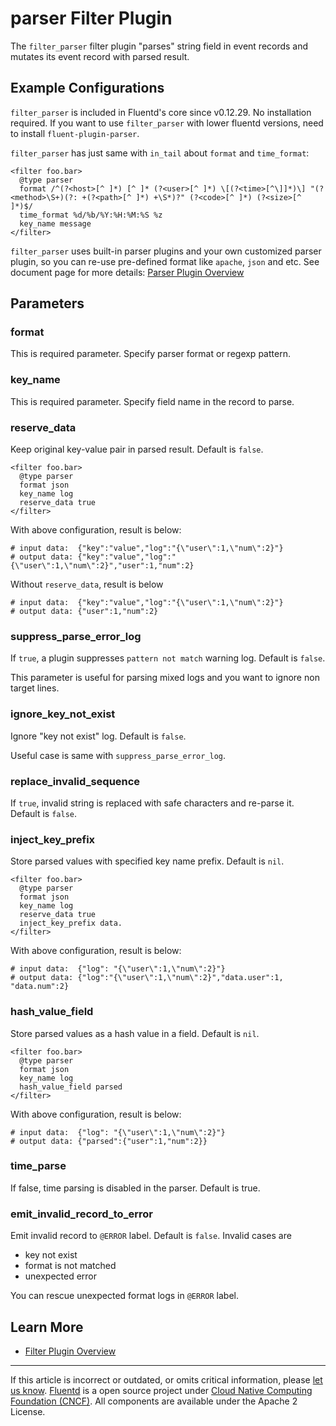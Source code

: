 # parser Filter Plugin

The `filter_parser` filter plugin "parses" string field in event records
and mutates its event record with parsed result.


## Example Configurations

`filter_parser` is included in Fluentd's core since v0.12.29. No
installation required. If you want to use `filter_parser` with lower
fluentd versions, need to install `fluent-plugin-parser`.

`filter_parser` has just same with `in_tail` about `format` and
`time_format`:

``` {.CodeRay}
<filter foo.bar>
  @type parser
  format /^(?<host>[^ ]*) [^ ]* (?<user>[^ ]*) \[(?<time>[^\]]*)\] "(?<method>\S+)(?: +(?<path>[^ ]*) +\S*)?" (?<code>[^ ]*) (?<size>[^ ]*)$/
  time_format %d/%b/%Y:%H:%M:%S %z
  key_name message
</filter>
```

`filter_parser` uses built-in parser plugins and your own customized
parser plugin, so you can re-use pre-defined format like `apache`,
`json` and etc. See document page for more details: [Parser Plugin
Overview](/articles/parser-plugin-overview.md)

## Parameters

### format

This is required parameter. Specify parser format or regexp pattern.

### key\_name

This is required parameter. Specify field name in the record to parse.

### reserve\_data

Keep original key-value pair in parsed result. Default is `false`.

``` {.CodeRay}
<filter foo.bar>
  @type parser
  format json
  key_name log
  reserve_data true
</filter>
```

With above configuration, result is below:

``` {.CodeRay}
# input data:  {"key":"value","log":"{\"user\":1,\"num\":2}"}
# output data: {"key":"value","log":"{\"user\":1,\"num\":2}","user":1,"num":2}
```

Without `reserve_data`, result is below

``` {.CodeRay}
# input data:  {"key":"value","log":"{\"user\":1,\"num\":2}"}
# output data: {"user":1,"num":2}
```

### suppress\_parse\_error\_log

If `true`, a plugin suppresses `pattern not match` warning log. Default
is `false`.

This parameter is useful for parsing mixed logs and you want to ignore
non target lines.

### ignore\_key\_not\_exist

Ignore "key not exist" log. Default is `false`.

Useful case is same with `suppress_parse_error_log`.

### replace\_invalid\_sequence

If `true`, invalid string is replaced with safe characters and re-parse
it. Default is `false`.

### inject\_key\_prefix

Store parsed values with specified key name prefix. Default is `nil`.

``` {.CodeRay}
<filter foo.bar>
  @type parser
  format json
  key_name log
  reserve_data true
  inject_key_prefix data.
</filter>
```

With above configuration, result is below:

``` {.CodeRay}
# input data:  {"log": "{\"user\":1,\"num\":2}"}
# output data: {"log":"{\"user\":1,\"num\":2}","data.user":1, "data.num":2}
```

### hash\_value\_field

Store parsed values as a hash value in a field. Default is `nil`.

``` {.CodeRay}
<filter foo.bar>
  @type parser
  format json
  key_name log
  hash_value_field parsed
</filter>
```

With above configuration, result is below:

``` {.CodeRay}
# input data:  {"log": "{\"user\":1,\"num\":2}"}
# output data: {"parsed":{"user":1,"num":2}}
```

### time\_parse

If false, time parsing is disabled in the parser. Default is true.

### emit\_invalid\_record\_to\_error

Emit invalid record to `@ERROR` label. Default is `false`. Invalid cases
are

-   key not exist
-   format is not matched
-   unexpected error

You can rescue unexpected format logs in `@ERROR` label.

## Learn More

-   [Filter Plugin Overview](/articles/filter-plugin-overview.md)


------------------------------------------------------------------------

If this article is incorrect or outdated, or omits critical information,
please [let us know](https://github.com/fluent/fluentd-docs/issues?state=open).
[Fluentd](http://www.fluentd.org/) is a open source project under [Cloud
Native Computing Foundation (CNCF)](https://cncf.io/). All components
are available under the Apache 2 License.

